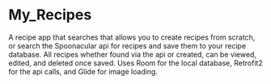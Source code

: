 # My_Recipes
A recipe app that searches that allows you to create recipes from scratch, or search the Spoonacular api for recipes and save them to your recipe database.  All recipes whether found
via the api or created, can be viewed, edited, and deleted once saved. Uses Room for the local database, Retrofit2 for the api calls, and Glide for image loading.  

